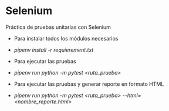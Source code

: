 # Selenium
Práctica de pruebas unitarias con Selenium


* Para instalar todos los módulos necesarios 

* *pipenv install -r requierement.txt*

* Para ejecutar las pruebas 

* *pipenv run python -m pytest <ruta_prueba>*

* Para ejecutar las pruebas y generar reporte en formato HTML

* *pipenv run python -m pytest <ruta_prueba> --html=<nombre_reporte.html>*



